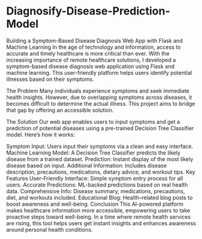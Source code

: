 # Diagnosify-Disease-Prediction-Model
Building a Symptom-Based Disease Diagnosis Web App with Flask and Machine Learning
In the age of technology and information, access to accurate and timely healthcare is more critical than ever. With the increasing importance of remote healthcare solutions, I developed a symptom-based disease diagnosis web application using Flask and machine learning. This user-friendly platform helps users identify potential illnesses based on their symptoms.

The Problem
Many individuals experience symptoms and seek immediate health insights. However, due to overlapping symptoms across diseases, it becomes difficult to determine the actual illness. This project aims to bridge that gap by offering an accessible solution.

The Solution
Our web app enables users to input symptoms and get a prediction of potential diseases using a pre-trained Decision Tree Classifier model. Here’s how it works:

Symptom Input: Users input their symptoms via a clean and easy interface.
Machine Learning Model: A Decision Tree Classifier predicts the likely disease from a trained dataset.
Prediction: Instant display of the most likely disease based on input.
Additional Information: Includes disease description, precautions, medications, dietary advice, and workout tips.
Key Features
User-Friendly Interface: Simple symptom entry process for all users.
Accurate Predictions: ML-backed predictions based on real health data.
Comprehensive Info: Disease summary, medications, precautions, diet, and workouts included.
Educational Blog: Health-related blog posts to boost awareness and well-being.
Conclusion
This AI-powered platform makes healthcare information more accessible, empowering users to take proactive steps toward well-being. In a time where remote health services are rising, this tool helps users get instant insights and enhances awareness around personal health conditions.

